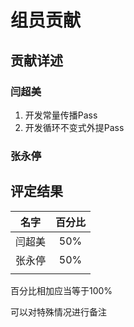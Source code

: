 # 组员贡献

## 贡献详述

### 闫超美

1. 开发常量传播Pass
2. 开发循环不变式外提Pass



### 张永停




## 评定结果

|名字|百分比|
|:-:|:-:|
|闫超美|50%|
|张永停|50%|
|||

百分比相加应当等于100%

可以对特殊情况进行备注
